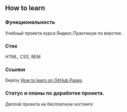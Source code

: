 ## How to learn

### Функциональность
Учебный проекта курса Яндекс.Практикум по верстке.

### Стек
HTML, CSS, BEM

### Ссылки
Deploy [How to learn on GitHub Pages](https://ivnpotapov.github.io/how-to-learn/)

### Статус и планы по доработке проекта.
Деплой проекта на бесплатном хостинге
